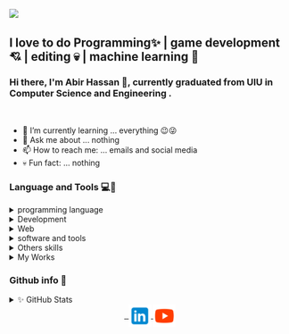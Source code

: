 
![](https://komarev.com/ghpvc/?username=XAbirHasan&color=brightgreen)

## I love to do Programming✨ | game development💘 | editing 💀 | machine learning 🤖
### Hi there, I'm Abir Hassan 👦, currently graduated from UIU in Computer Science and Engineering .
<br>

- 🌱 I’m currently learning ... everything 😉😜
- 💬 Ask me about ... nothing
- 📫 How to reach me: ... emails and social media
- 💀 Fun fact: ... nothing

### Language and Tools 💻🔨

  <details>
      <summary>programming language</summary>
      <img align="center" alt="c" src="https://github.com/XAbirHasan/XAbirHasan/blob/main/icon-64/language/c-64.png">
      <img align="center" alt="c++" src="https://github.com/XAbirHasan/XAbirHasan/blob/main/icon-64/language/c%2B%2B-64.png">
      <img align="center" alt="c#" src="https://github.com/XAbirHasan/XAbirHasan/blob/main/icon-64/language/c-sharp-64.png">
      <img align="center" alt="java" src="https://github.com/XAbirHasan/XAbirHasan/blob/main/icon-64/language/java-64.png">
      <img align="center" alt="python" src="https://github.com/XAbirHasan/XAbirHasan/blob/main/icon-64/language/python-64.png">
      <img align="center" alt="dart" src="https://github.com/XAbirHasan/XAbirHasan/blob/main/icon-64/language/dart_64.png">
      <br>
      <br>
  </details>
  
  <details>
      <summary>Development</summary>
      <img align="center" alt="Django" src="https://github.com/XAbirHasan/XAbirHasan/blob/main/icon-64/dev/django_64.png">
      <img align="center" alt="Flutter" src="https://github.com/XAbirHasan/XAbirHasan/blob/main/icon-64/dev/flutter_64.png">
      <img align="center" alt="Native Android" src="https://github.com/XAbirHasan/XAbirHasan/blob/main/icon-64/dev/android_64.png">
      <img align="center" alt="Game dev" src="https://github.com/XAbirHasan/XAbirHasan/blob/main/icon-64/dev/machine-learning-64.png">
      <img align="center" alt="Game dev" src="https://github.com/XAbirHasan/XAbirHasan/blob/main/icon-64/dev/game-development.png">
      <br>
      <br>
  </details>

  <details>
	<summary>Web</summary>
	<img align="center" alt="html" src="https://github.com/XAbirHasan/XAbirHasan/blob/main/icon-64/web/html-64.png">
	<img align="center" alt="css" src="https://github.com/XAbirHasan/XAbirHasan/blob/main/icon-64/web/css-64.png">
	<img align="center" alt="javascript" src="https://github.com/XAbirHasan/XAbirHasan/blob/main/icon-64/web/javascript-64.png">
	<img align="center" alt="mysql" src="https://github.com/XAbirHasan/XAbirHasan/blob/main/icon-64/web/mysql64.png">
	<img align="center" alt="php" src="https://github.com/XAbirHasan/XAbirHasan/blob/main/icon-64/web/php-64.png">
	<br>
	<br>
  </details>

  <details>
	<summary>software and tools</summary>
	<h4> Editor </h4>
	<img align="center" alt="android studio" src="https://github.com/XAbirHasan/XAbirHasan/blob/main/icon-64/tools/editor/android-studio-64.png">
	<img align="center" alt="eclipse" src="https://github.com/XAbirHasan/XAbirHasan/blob/main/icon-64/tools/editor/eclipse-64.png">
	<img align="center" alt="intellij" src="https://github.com/XAbirHasan/XAbirHasan/blob/main/icon-64/tools/editor/intellij-idea-64.png">
	<img align="center" alt="sublimetext" src="https://github.com/XAbirHasan/XAbirHasan/blob/main/icon-64/tools/editor/sublime-text-64.png">
	<img align="center" alt="unity" src="https://github.com/XAbirHasan/XAbirHasan/blob/main/icon-64/tools/editor/unity-64.png">
	<img align="center" alt="visual-studio" src="https://github.com/XAbirHasan/XAbirHasan/blob/main/icon-64/tools/editor/visual-studio-64.png">
	<br>
	<br>
	<h4> Documentation </h4>
	<img align="center" alt="word" src="https://github.com/XAbirHasan/XAbirHasan/blob/main/icon-64/tools/document/microsoft-word-64.png">
	<img align="center" alt="excel" src="https://github.com/XAbirHasan/XAbirHasan/blob/main/icon-64/tools/document/microsoft-excel-64.png">
	<img align="center" alt="powerpoint" src="https://github.com/XAbirHasan/XAbirHasan/blob/main/icon-64/tools/document/microsoft-powerpoint-64.png">
	<br>
	<br>
	<h4> Editing </h4>
	<img align="center" alt="blender" src="https://github.com/XAbirHasan/XAbirHasan/blob/main/icon-64/tools/Editing/blender-3d-64.png">
	<img align="center" alt="adobe photoshop" src="https://github.com/XAbirHasan/XAbirHasan/blob/main/icon-64/tools/Editing/adobe-photoshop-64.png">
	<img align="center" alt="adobe illustrator" src="https://github.com/XAbirHasan/XAbirHasan/blob/main/icon-64/tools/Editing/adobe-illustrator-64.png">
	<img align="center" alt="adobe premiere pro" src="https://github.com/XAbirHasan/XAbirHasan/blob/main/icon-64/tools/Editing/adobe_pre_pro_64.png">
	<img align="center" alt="audacity" src="https://github.com/XAbirHasan/XAbirHasan/blob/main/icon-64/tools/Editing/audacity-64.png">
	<br>
	<br>
  </details>
  <details>
	<summary>Others skills</summary>
	<img align="center" alt="ai" src="https://github.com/XAbirHasan/XAbirHasan/blob/main/icon-64/others/ai-64.png">
	<img align="center" alt="game" src="https://github.com/XAbirHasan/XAbirHasan/blob/main/icon-64/others/game-64.png">
	<img align="center" alt="guitar" src="https://github.com/XAbirHasan/XAbirHasan/blob/main/icon-64/others/guitar-64.png">
	<img align="center" alt="mobile" src="https://github.com/XAbirHasan/XAbirHasan/blob/main/icon-64/others/mobile-64.png">
  </details>

<details>
	<summary>My Works</summary>

	+<details>
		<summary>2017</summary>
		[Snake_Game](https://github.com/XAbirHasan/Snake_Game) <br>
		[TicTacToe](https://github.com/XAbirHasan/TicTacToe)<br>
		[Snake2_iGraphics](https://github.com/XAbirHasan/Snake2_iGraphics)<br>
		[Master_Archer](https://github.com/XAbirHasan/Master_Archer) <br>
		[Super_Mario](https://github.com/XAbirHasan/Super_Mario) <br>
		[Movie_Ticket](https://github.com/XAbirHasan/Movie_Ticket) <br>
		[C-and-Cplus](https://github.com/XAbirHasan/C-and-Cplus)<br>
	</details>
	<details>
		<summary>2018</summary>
		* **[Calculator-java](https://github.com/XAbirHasan/Calculator-java)**
		* **[Snake-java](https://github.com/XAbirHasan/Snake-java)**
		* **[OnlineQuiz](https://github.com/XAbirHasan/OnlineQuiz)**
		* **[1D-Pong](https://github.com/XAbirHasan/1D-Pong)**
		* **[FCFS](https://github.com/XAbirHasan/FCFS)**
	</details>
	<details>
		<summary>2019</summary>
		* **[child-care](https://github.com/XAbirHasan/child-care)**
		* **[shopee-mart](https://github.com/XAbirHasan/shopee-mart)**
		* **[googleAuth](https://github.com/XAbirHasan/googleAuth)**
		* **[zetta](https://github.com/XAbirHasan/zetta)**
		* **[HomeAutomation](https://github.com/XAbirHasan/HomeAutomation)**
		* **[Client-Server-CN](https://github.com/XAbirHasan/Client-Server-CN)**
	</details>
	<details>
		<summary>2020</summary>
		* **[TicTacToe-AI](https://github.com/XAbirHasan/TicTacToe-AI)**
		* **[hotel_outgoing](https://github.com/XAbirHasan/hotel_outgoing)**
		* **[Demo-Awarenessapp](https://github.com/XAbirHasan/Demo-Awarenessapp)**
		* **[3D-Basic](https://github.com/XAbirHasan/3D-Basic)**
		* **[Scale-3D-Blender](https://github.com/XAbirHasan/Scale-3D-Blender)**
		* **[HorrorEnviroment-Blender](https://github.com/XAbirHasan/HorrorEnviroment-Blender)**
		* **[Bike-3D](https://github.com/XAbirHasan/Bike-3D)**
		* **[NEGA-CUBE](https://github.com/XAbirHasan/NEGA-CUBE)**
		* **[kingsFoods](https://github.com/XAbirHasan/kingsFoods)**
		* **[game-Environment](https://github.com/XAbirHasan/game-Environment)**
		* **[low-poly-character](https://github.com/XAbirHasan/low-poly-character)**
		* **[BroX](https://github.com/XAbirHasan/BroX)**
		* **[Python-AI](https://github.com/XAbirHasan/Python-AI)**
	</details>
	<details>
		<summary>2021</summary>
		* **[3D-Boat](https://github.com/XAbirHasan/3D-Boat)**
		* **[Stock-Trading](https://github.com/XAbirHasan/Stock-Trading)**
		* **[Suicide-Prevention](https://github.com/XAbirHasan/Suicide-Prevention)**
		* **[Bangla-Bert](https://github.com/XAbirHasan/Bangla-Bert)**
		* **[WordCloud](https://github.com/XAbirHasan/WordCloud)**
		* **[Simulation](https://github.com/XAbirHasan/Simulation)**
		* **[IPE](https://github.com/XAbirHasan/IPE)**
		* **[worldClock](https://github.com/XAbirHasan/worldClock)**
	</details>
</details>
  
### Github info 👀

<details>
	<summary>✨ GitHub Stats</summary>
	<img align="center" alt="Abir's GitHub Stats" src="https://github-readme-stats.vercel.app/api?username=XAbirHasan&show_icons=true&hide_border=true">
</details>

<div align="center">
	<a href="#" target="_blank">
		<img align="center" width="40" alt="" src="https://github.com/XAbirHasan/XAbirHasan/blob/main/icon-64/social/facebook-logo-64.png">
	</a>
	<a href="https://www.instagram.com/abir_hasan_al_rabbi/" target="_blank">
		<img align="center" width="40" alt="" src="https://github.com/XAbirHasan/XAbirHasan/blob/main/icon-64/social/instagram-64.png">
	</a>
	<a href="https://www.linkedin.com/in/abir-hassan" target="_blank">
		<img align="center" width="40" alt="" src="https://github.com/XAbirHasan/XAbirHasan/blob/main/icon-64/social/linkdin-64.png">
	</a>
	<a href="https://www.youtube.com/channel/UClAvPJ1k-m2WYt2Rj5OcoOg" target="_blank">
		<img align="center" width="40" alt="" src="https://github.com/XAbirHasan/XAbirHasan/blob/main/icon-64/social/youtube-64.png">
	</a>
</div>
<!--
![](https://komarev.com/ghpvc/?username=XAbirHasan&color=brightgreen)

-->
